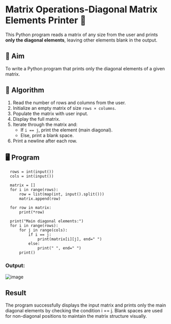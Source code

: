 # Matrix Operations-Diagonal Matrix Elements Printer 🧮

This Python program reads a matrix of any size from the user and prints **only the diagonal elements**, leaving other elements blank in the output.

## 📌 Aim

To write a Python program that prints only the diagonal elements of a given matrix.

## 🧠 Algorithm

1. Read the number of rows and columns from the user.
2. Initialize an empty matrix of size `rows × columns`.
3. Populate the matrix with user input.
4. Display the full matrix.
5. Iterate through the matrix and:
   - If `i == j`, print the element (main diagonal).
   - Else, print a blank space.
6. Print a newline after each row.

## 🖥️ Program
      rows = int(input())
      cols = int(input())
      
      matrix = []
      for i in range(rows):
          row = list(map(int, input().split()))
          matrix.append(row)
      
      for row in matrix:
          print(*row)
      
      print("Main diagonal elements:")
      for i in range(rows):
          for j in range(cols):
              if i == j:
                  print(matrix[i][j], end=" ")
              else:
                  print(" ", end=" ")
          print()

### Output:
![image](https://github.com/user-attachments/assets/3a4d5279-b6c2-4b56-af5f-04e22e3e5311)

## Result
The program successfully displays the input matrix and prints only the main diagonal elements by checking the condition i == j. Blank spaces are used for non-diagonal positions to maintain the matrix structure visually.
